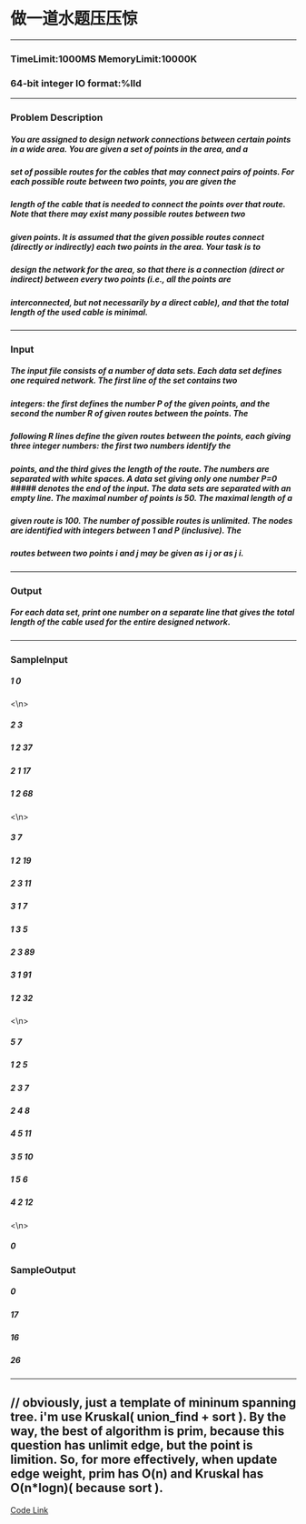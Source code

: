 # 做一道水题压压惊
----
### TimeLimit:1000MS  MemoryLimit:10000K
### 64-bit integer IO format:%lld
----
### Problem Description
##### You are assigned to design network connections between certain points in a wide area. You are given a set of points in the area, and a 
##### set of possible routes for the cables that may connect pairs of points. For each possible route between two points, you are given the 
##### length of the cable that is needed to connect the points over that route. Note that there may exist many possible routes between two 
##### given points. It is assumed that the given possible routes connect (directly or indirectly) each two points in the area. Your task is to 
##### design the network for the area, so that there is a connection (direct or indirect) between every two points (i.e., all the points are 
##### interconnected, but not necessarily by a direct cable), and that the total length of the used cable is minimal.
----
### Input
##### The input file consists of a number of data sets. Each data set defines one required network. The first line of the set contains two 
##### integers: the first defines the number P of the given points, and the second the number R of given routes between the points. The 
##### following R lines define the given routes between the points, each giving three integer numbers: the first two numbers identify the 
##### points, and the third gives the length of the route. The numbers are separated with white spaces. A data set giving only one number P=0 ##### denotes the end of the input. The data sets are separated with an empty line. The maximal number of points is 50. The maximal length of a
##### given route is 100. The number of possible routes is unlimited. The nodes are identified with integers between 1 and P (inclusive). The 
##### routes between two points i and j may be given as i j or as j i.
----
### Output
##### For each data set, print one number on a separate line that gives the total length of the cable used for the entire designed network.
----
### SampleInput
##### 1 0
<\n>
##### 2 3
##### 1 2 37
##### 2 1 17
##### 1 2 68
<\n>
##### 3 7
##### 1 2 19
##### 2 3 11
##### 3 1 7
##### 1 3 5
##### 2 3 89
##### 3 1 91
##### 1 2 32
<\n>
##### 5 7
##### 1 2 5
##### 2 3 7
##### 2 4 8
##### 4 5 11
##### 3 5 10
##### 1 5 6
##### 4 2 12
<\n>
##### 0
### SampleOutput
##### 0
##### 17
##### 16
##### 26

----
// obviously, just a template of mininum spanning tree. i'm use Kruskal( union_find + sort ). By the way, the best of algorithm is prim, because this question has unlimit edge, but the point is limition. So, for more effectively, when update edge weight, prim has O(n) and Kruskal has O(n*logn)( because sort ).
----  


[ Code Link ]( https://github.com/seanamax/key_to_exercises/blob/master/acm_code/union_set-fjutoj_1545.cpp )
